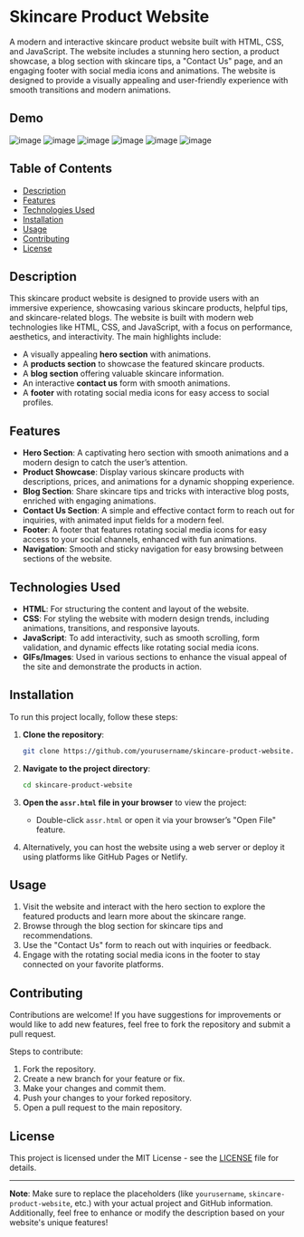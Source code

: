 # Skincare Product Website

A modern and interactive skincare product website built with HTML, CSS, and JavaScript. The website includes a stunning hero section, a product showcase, a blog section with skincare tips, a "Contact Us" page, and an engaging footer with social media icons and animations. The website is designed to provide a visually appealing and user-friendly experience with smooth transitions and modern animations.

## Demo

![image](https://github.com/user-attachments/assets/e8018269-ffdc-4184-918b-4aee89f16078)
![image](https://github.com/user-attachments/assets/a7500429-d860-4abd-90f6-5c5aad4d11c2)
![image](https://github.com/user-attachments/assets/e7b55a81-daa6-4c8c-af42-0e4a55816606)
![image](https://github.com/user-attachments/assets/911c0491-7b25-4676-9044-0ec3b7ff6341)
![image](https://github.com/user-attachments/assets/41bbcb54-21df-4e8b-bfec-d2c2f36ae854)
![image](https://github.com/user-attachments/assets/a3ebc3d3-f3ae-4a94-972d-9d6bd388bfe0)


## Table of Contents
- [Description](#description)
- [Features](#features)
- [Technologies Used](#technologies-used)
- [Installation](#installation)
- [Usage](#usage)
- [Contributing](#contributing)
- [License](#license)

## Description

This skincare product website is designed to provide users with an immersive experience, showcasing various skincare products, helpful tips, and skincare-related blogs. The website is built with modern web technologies like HTML, CSS, and JavaScript, with a focus on performance, aesthetics, and interactivity. The main highlights include:
- A visually appealing **hero section** with animations.
- A **products section** to showcase the featured skincare products.
- A **blog section** offering valuable skincare information.
- An interactive **contact us** form with smooth animations.
- A **footer** with rotating social media icons for easy access to social profiles.

## Features

- **Hero Section**: A captivating hero section with smooth animations and a modern design to catch the user’s attention.
- **Product Showcase**: Display various skincare products with descriptions, prices, and animations for a dynamic shopping experience.
- **Blog Section**: Share skincare tips and tricks with interactive blog posts, enriched with engaging animations.
- **Contact Us Section**: A simple and effective contact form to reach out for inquiries, with animated input fields for a modern feel.
- **Footer**: A footer that features rotating social media icons for easy access to your social channels, enhanced with fun animations.
- **Navigation**: Smooth and sticky navigation for easy browsing between sections of the website.

## Technologies Used

- **HTML**: For structuring the content and layout of the website.
- **CSS**: For styling the website with modern design trends, including animations, transitions, and responsive layouts.
- **JavaScript**: To add interactivity, such as smooth scrolling, form validation, and dynamic effects like rotating social media icons.
- **GIFs/Images**: Used in various sections to enhance the visual appeal of the site and demonstrate the products in action.

## Installation

To run this project locally, follow these steps:

1. **Clone the repository**:
    ```bash
    git clone https://github.com/yourusername/skincare-product-website.git
    ```

2. **Navigate to the project directory**:
    ```bash
    cd skincare-product-website
    ```

3. **Open the `assr.html` file in your browser** to view the project:
    - Double-click `assr.html` or open it via your browser’s "Open File" feature.

4. Alternatively, you can host the website using a web server or deploy it using platforms like GitHub Pages or Netlify.

## Usage

1. Visit the website and interact with the hero section to explore the featured products and learn more about the skincare range.
2. Browse through the blog section for skincare tips and recommendations.
3. Use the "Contact Us" form to reach out with inquiries or feedback.
4. Engage with the rotating social media icons in the footer to stay connected on your favorite platforms.

## Contributing

Contributions are welcome! If you have suggestions for improvements or would like to add new features, feel free to fork the repository and submit a pull request.

Steps to contribute:
1. Fork the repository.
2. Create a new branch for your feature or fix.
3. Make your changes and commit them.
4. Push your changes to your forked repository.
5. Open a pull request to the main repository.

## License

This project is licensed under the MIT License - see the [LICENSE](LICENSE) file for details.

---

**Note**: Make sure to replace the placeholders (like `yourusername`, `skincare-product-website`, etc.) with your actual project and GitHub information. Additionally, feel free to enhance or modify the description based on your website's unique features!

